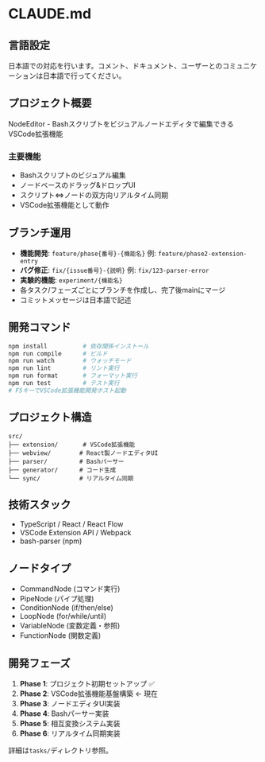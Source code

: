 # CLAUDE.md

## 言語設定
日本語での対応を行います。コメント、ドキュメント、ユーザーとのコミュニケーションは日本語で行ってください。

## プロジェクト概要
NodeEditor - Bashスクリプトをビジュアルノードエディタで編集できるVSCode拡張機能

### 主要機能
- Bashスクリプトのビジュアル編集
- ノードベースのドラッグ&ドロップUI
- スクリプト⇔ノードの双方向リアルタイム同期
- VSCode拡張機能として動作

## ブランチ運用
- **機能開発**: `feature/phase{番号}-{機能名}` 例: `feature/phase2-extension-entry`
- **バグ修正**: `fix/{issue番号}-{説明}` 例: `fix/123-parser-error`
- **実験的機能**: `experiment/{機能名}`
- 各タスク/フェーズごとにブランチを作成し、完了後mainにマージ
- コミットメッセージは日本語で記述

## 開発コマンド
```bash
npm install          # 依存関係インストール
npm run compile      # ビルド
npm run watch        # ウォッチモード
npm run lint         # リント実行
npm run format       # フォーマット実行
npm run test         # テスト実行
# F5キーでVSCode拡張機能開発ホスト起動
```

## プロジェクト構造
```
src/
├── extension/       # VSCode拡張機能
├── webview/        # React製ノードエディタUI
├── parser/         # Bashパーサー
├── generator/      # コード生成
└── sync/           # リアルタイム同期
```

## 技術スタック
- TypeScript / React / React Flow
- VSCode Extension API / Webpack
- bash-parser (npm)

## ノードタイプ
- CommandNode (コマンド実行)
- PipeNode (パイプ処理)  
- ConditionNode (if/then/else)
- LoopNode (for/while/until)
- VariableNode (変数定義・参照)
- FunctionNode (関数定義)

## 開発フェーズ
1. **Phase 1**: プロジェクト初期セットアップ ✅
2. **Phase 2**: VSCode拡張機能基盤構築 ← 現在
3. **Phase 3**: ノードエディタUI実装
4. **Phase 4**: Bashパーサー実装
5. **Phase 5**: 相互変換システム実装
6. **Phase 6**: リアルタイム同期実装

詳細は`tasks/`ディレクトリ参照。